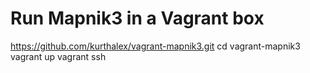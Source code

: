 # Run Mapnik3 in a Vagrant box

https://github.com/kurthalex/vagrant-mapnik3.git
cd vagrant-mapnik3
vagrant up
vagrant ssh
